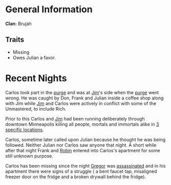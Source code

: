<!-- TITLE: Carlos -->
<!-- SUBTITLE: Known Brujah-->

# General Information
**Clan:** Brujah
## Traits
* Missing
* Owes Julian a favor.
# Recent Nights
Carlos took part in the [purge](/home/vtm/events/purge) and was at [Jim](/home/vtm/npc/jim)'s side when the [purge](/home/vtm/events/purge) went wrong.  He was caught by Don, Frank and Julian inside a coffee shop along with Jim while [Jim](/home/vtm/npc/jim) and Carlos were actively in conflict with some of the Unmastered, to include Rich.

Prior to this Carlos and [Jim](/home/vtm/npc/jim) had been running deliberately through downtown Minneapolis killing all people, mortals and immortals alike in [3 specific locations](/home/vtm/events/purge).

Carlos, sometime later called upon Julian because he thought he was being followed.  Neither Julian nor Carlos saw anyone that night.
A short while after that night Frank and [Robin](/home/vtm/npc/robin) entered into Carlos's apartment for some still unknown purpose.

Carlos has been missing since the night [Gregor](/home/vtm/npc/gregor) was [assassinated](/home/vtm/events/gregordead) and in his apartment there were signs of a struggle ( a bent faucet tap, misaligned freezer door on the fridge and a broken drywall behind the fridge).